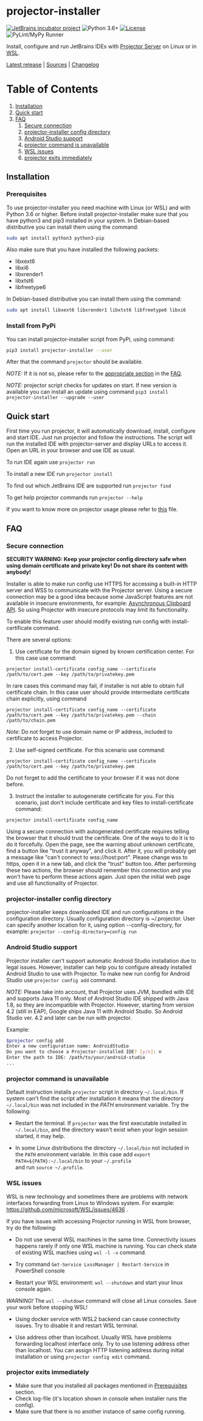 # projector-installer
[![JetBrains incubator project](https://jb.gg/badges/incubator.svg)](https://confluence.jetbrains.com/display/ALL/JetBrains+on+GitHub)
![Python 3.6+](https://img.shields.io/badge/Python-3.6+-blue.svg)
[![License](https://img.shields.io/badge/License-Apache%202.0-blue.svg)](https://opensource.org/licenses/Apache-2.0)
![PyLint/MyPy Runner](https://github.com/JetBrains/projector-installer/workflows/PyLint/MyPy%20Runner/badge.svg)

Install, configure and run JetBrains IDEs with [Projector Server](https://github.com/JetBrains/projector-server/blob/master/docs/Projector.md) on Linux or in [WSL](https://docs.microsoft.com/windows/wsl/).

[Latest release](https://pypi.org/project/projector-installer/) | 
[Sources](https://github.com/JetBrains/projector-installer) | 
[Changelog](https://github.com/JetBrains/projector-installer/blob/master/CHANGELOG.md)


# Table of Contents
1. [Installation](#Installation)
2. [Quick start](#Quick-start)
3. [FAQ](#FAQ)
   1. [Secure connection](#Secure-connection)
   2. [projector-installer config directory](#projector-installer-config-directory)
   3. [Android Studio support](#Android-Studio-support)
   4. [projector command is unavailable](#projector-command-is-unavailable)
   5. [WSL issues](#WSL-issues)   
   6. [projector exits immediately](#projector-exits-immediately)

## Installation
### Prerequisites
To use projector-installer you need machine with Linux (or WSL) and with Python 3.6 or higher.
Before install projector-installer make sure that you have python3 and pip3 installed in your system. 
In Debian-based distributive you can install them using the command:
```bash
sudo apt install python3 python3-pip 
``` 
Also make sure that you have installed the following packets: 
 - libxext6
 - libxi6
 - libxrender1
 - libxtst6
 - libfreetype6
   
In Debian-based distributive you can install them using the command:
```bash
sudo apt install libxext6 libxrender1 libxtst6 libfreetype6 libxi6  
```    

### Install from PyPi

You can install projector-installer script from PyPi, using command: 

```bash
pip3 install projector-installer --user 
```

After that the command `projector` should be available. 

_NOTE:_ If it is not so, please refer to the [appropriate section](#no_projector) in the [FAQ](#FAQ).

_NOTE:_ projector script checks for updates on start. 
If new version is available you can install an update using command 
`pip3 install projector-installer --upgrade --user`   

## Quick start 
First time you run projector, it will automatically download, install, configure 
and start IDE. Just run projector and follow the instructions. 
The script will run the installed IDE with projector-server and display URLs to access it. 
Open an URL in your browser and use IDE as usual. 

To run IDE again use `projector run`

To install a new IDE run `projector install` 

To find out which JetBrains IDE are supported run `projector find`

To get help projector commands run `projector --help`

If you want to know more on projector usage please refer to 
[this](https://github.com/JetBrains/projector-installer/blob/master/COMMANDS.md) file.

## FAQ
### Secure connection

__SECURITY WARNING:
Keep your projector config directory safe when using domain certificate and private key! 
Do not share its content with anybody!__ 


Installer is able to make run config use HTTPS for accessing a built-in 
HTTP server and WSS to communicate with the Projector server. 
Using a secure connection may be a good idea because some JavaScript features 
are not available in insecure environments, for example: 
[Asynchronous Clipboard API](https://w3c.github.io/clipboard-apis/#async-clipboard-api). 
So using Projector with insecure protocols may limit its functionality.  

To enable this feature user should modify existing run config with 
install-certificate command.

There are several options: 

1. Use certificate for the domain signed by known certification center.
For this case use command:
   
``` 
projector install-certificate config_name --certificate /path/to/cert.pem --key /path/to/privatekey.pem
```
In rare cases this command may fail, if installer is not able to obtain full certificate chain.
In this case user should provide intermediate certificate chain explicitly, using command
``` 
projector install-certificate config_name --certificate /path/to/cert.pem --key /path/to/privatekey.pem --chain /path/to/chain.pem
```

*Note:* Do not forget to use domain name or IP address, included to certificate to access Projector. 

2. Use self-signed certificate.
For this scenario use command:
   
``` 
projector install-certificate config_name --certificate /path/to/cert.pem --key /path/to/privatekey.pem
```

Do not forget to add the certificate to your browser if it was not done before. 

3. Instruct the installer to autogenerate certificate for you.
For this scenario, just don't include certificate and key files to install-certificate command:
   
``` 
projector install-certificate config_name
```

Using a secure connection with autogenerated certificate requires telling the 
browser that it should trust the certificate.  One of the ways to do it is to do it forcefully. 
Open the page, see the warning about unknown certificate, find a button like "trust it anyway", and click it. 
After it, you will probably get a message like "can't connect to wss://host:port". 
Please change wss to https, open it in a new tab, and click the "trust" button too. 
After performing these two actions, the browser should remember this connection and 
you won't have to perform these actions again. 
Just open the initial web page and use all functionality of Projector.

### projector-installer config directory
projector-installer keeps downloaded IDE and run configurations in the configuration directory. 
Usually configuration directory is ~/.projector. User can specify 
another location for it, using option --config-directory, for example: 
`projector --config-directory=config run`

### Android Studio support
Projector installer can't support automatic Android Studio installation due to 
legal issues. However, installer can help you to configure already installed Android Studio 
to use with Projector. To make new run config for Android Studio use `projector config add` 
command.

_NOTE:_ Please take into account, that Projector uses JVM, bundled with IDE and supports Java 11 only.
Most of Android Studio IDE shipped with Java 1.8, so they are incompatible with Projector. 
However, starting from version 4.2 (still in EAP), Google ships Java 11 with Android Studio. 
So Android Studio ver. 4.2 and later can be run with projector.  


Example:
```bash
$projector config add
Enter a new configuration name: AndroidStudio
Do you want to choose a Projector-installed IDE? [y/n]: n
Enter the path to IDE: /path/to/your/android-studio
...
```

### projector command is unavailable
<a name="no_projector"/>

Default instruction installs `projector` script in directory `~/.local/bin`.
If system can't find the script after installation it means that the directory 
`~/.local/bin` was not included in the _PATH_ environment variable. Try the following:
 - Restart the terminal. If `projector` was the first executable installed in `~/.local/bin`, 
 and the directory wasn't exist when your login session started, it may help.  
 
 - In some Linux distributions the directory `~/.local/bin` not included in the `PATH` 
 environment variable. In this case add `export  PATH=${PATH}:~/.local/bin` to your `~/.profile`  
 and run `source ~/.profile`.

### WSL issues

WSL is new technology and sometimes there are problems with network interfaces forwarding from 
Linux to Windows system. For example: https://github.com/microsoft/WSL/issues/4636 .


If you have issues with accessing Projector running in WSL from browser, try do the following:

 - Do not use several WSL machines in the same time. Connectivity issues happens rarely if only one 
 WSL machine is running. You can check state of existing WSL machies using `wsl -l -v` command.

 - Try command `Get-Service LxssManager | Restart-Service` in PowerShell console
 
  - Restart your WSL environment:
 ```wsl --shutdown```
 and start your linux console again. 
 
 *WARNING!* The `wsl --shutdown` command will close all Linux consoles. 
 Save your work before stopping WSL!
 
 - Using docker service with WSL2 backend can cause connectivity issues. 
 Try to disable it and restart WSL terminal.
 
 - Use address other than localhost.
 Usually WSL have problems forwarding localhost interface only. 
 Try to use listening address other than localhost.
 You can assign HTTP listening address during initial installation or using 
 `projector config edit` command. 
  
### projector exits immediately
 - Make sure that you installed all packages mentioned in [Prerequisites](#Prerequisites) section. 
 - Check log-file (it's location shown in console when installer runs the config).
 - Make sure that there is no another instance of same config running.
